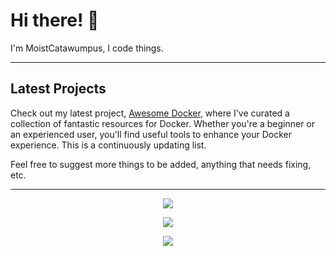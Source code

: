 # Hi there! 👋

I'm MoistCatawumpus, I code things.

---

## Latest Projects
Check out my latest project, [Awesome Docker](https://moistcatawumpus.github.io/awesome-docker/), where I've curated a collection of fantastic resources for Docker. Whether you're a beginner or an experienced user, you'll find useful tools to enhance your Docker experience. This is a continuously updating list.

Feel free to suggest more things to be added, anything that needs fixing, etc.

---
<p align="center">
  <img src=https://github-readme-stats.vercel.app/api?username=MoistCatawumpus&theme=tokyonight&hide_border=false&include_all_commits=true&count_private=true)>
</p>

<p align="center">
  <img src=https://github-contributor-stats.vercel.app/api?username=MoistCatawumpus&limit=5&theme=tokyonight&combine_all_yearly_contributions=true>
<p></p>

<p align="center">
  <img src=https://quotes-github-readme.vercel.app/api?type=horizontal&theme=tokyonight>
<p></p>
